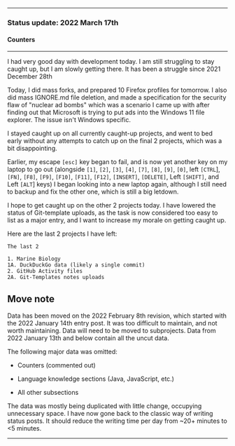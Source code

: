 
***

### Status update: 2022 March 17th

<!--
***

### Status update: 2022 January 14th

***
<!-- F#
F#

Comments
Print
Break
!-->

#### Counters

<!-- COUNTERS NEED UPDATE - JULY 30TH 2021 !-->

<!--
Topics
200 followers
Commit calendar hover redesign (forgot to write this for yesterday)
Slow Internet, rationing off certain uploads to save bandwidth and time
!-->

<!-- Verified on 2022 January 1st !-->

<!--🎂 **Days until 2 year GitHub :octocat: anniversary:** `a129` _(as of 2022 January 14th at 00:12:00 am to 11:59:59 pm)_ <!-- COUNTER #1 !-->

<!--:octocat: **GitHub consecutive day count:** `600` _(As of 2022 January 14th at 00:12:00 am to 11:59:59 pm)_ <!-- COUNTER #2 !-->

<!--🐧 **Linux desktop consecutive day count:** `555` _(as of 2022 January 14th at 00:12:00 am to 11:59:59)_  <!-- COUNTER #3 !-->

<!--🪟 **Windows 10 with GitHub consecutive day count:** `45` <!-- (Yes I am aware that the count messed up in the past 2 months. I haven't gotten to fixing it yet) !--> <!--_(as of 2020 July 9th at 00:12:00 am to 11:59:59)_  <!-- COUNTER #4 !-->

<!--🐧 **Ubuntu 20.04 with GitHub consecutive day count:** `555`  _(as of 2022 January 14th at 00:12:00 am to 11:59:59)_  <!-- COUNTER #5 !-->

<!--:atom: **Total amount of original GitHub repositories:** `1,669+o/1681+o` _(as of 2022 January 14th at 00:12:00 am to 11:59:59 pm)_ <!-- COUNTER #6 !-->

<!--_I have noted that GitHub rounds up the total number of each statistic, so when something reaches 50 after the kilo point (once it reaches 1000) it rounds up to the next kilo, so 1050 would be 1100, 1150 would be 1200, and so on._

:atom: o=organizations, total number of non-fork organization repositories: `115` _as of 2022 January 14th 00:12:00 am to 11:59:59 pm)_ <!-- COUNTER #7 !-->

<!--Organization repo count guide

Org repo (non-fork) count

Snap repos: 29 (formula: Org:Seanpm2001-snapcraft minus current.unforked minus 4) (verified count, as of July 21st 2021)

.github.io: 79 (80 when including seanpm2001/seanpm2001/github.io/) (formula: org:Seanpm2001-GitHub-Pages-Collection minus current.unforked minus 4) Verified count (as of July 9th 2021) unverified count (as of July 26th 2021)

Count verification needs to be re-checked - July 13th 2021 ((X1
Count verification needs to be re-checked - July 14th 2021 X2::
Count verification needs to be re-checked - July 15th 2021 X3::
Count verification needs to be re-checked - July 16th 2021 X4::
Count verification needs to be re-checked - July 17th 2021 X5))
No new data for this range, update count verification when ready

:electron: **Repositories created so far this month:** `57+o` _(as of 2022 January 14th at 00:12:00 am to 11:59:59 pm)_ <!-- COUNTER #8 !-->

<!--:shipit: **Organization count:** `770` _(as of 2022 January 14th at 00:12:00 am to 11:59:59 pm)_ <!-- COUNTER #9 !-->

<!--:electron: **Organizations created so far this month:** `10` _(as of 2022 January 14th at 00:12:00 am to 11:59:59 pm)_ <!-- COUNTER #10 !-->
<!--!-->

***

<!-- Notes 2022.03.17
2022 March 17th
Mass forks
Prepared 2 Firefox profiles
Mass IGNORE.md file deletion
Nuclear ad bombs specification
Staying caught up on all currently caught-up projects
Went to bed early, no work on catching up on the final 2 projects, a little disappointing
Wrapped up early
Escape key now failing, alongside 1, 2, 3, 4, 7, 8, 9, 0, left CTRL, FN, F8, F9, F10, F11, F12, INSERT, DELETE, Left SHIFT, and Left ALT keys, Shopping for a new laptop
!-->

I had very good day with development today. I am still struggling to stay caught up, but I am slowly getting there. It has been a struggle since 2021 December 28th

Today, I did mass forks, and prepared 10 Firefox profiles for tomorrow. I also did mass IGNORE.md file deletion, and made a specification for the security flaw of "nuclear ad bombs" which was a scenario I came up with after finding out that Microsoft is trying to put ads into the Windows 11 file explorer. The issue isn't Windows specific.

I stayed caught up on all currently caught-up projects, and went to bed early without any attempts to catch up on the final 2 projects, which was a bit disappointing.
 
Earlier, my escape `[esc]` key began to fail, and is now yet another key on my laptop to go out (alongside `[1]`, `[2]`, `[3]`, `[4]`, `[7]`, `[8]`, `[9]`, `[0]`, left `[CTRL`], `[FN]`, `[F8]`, `[F9]`, `[F10]`, `[F11]`, `[F12]`, `[INSERT]`, `[DELETE]`, Left `[SHIFT]`, and Left `[ALT`] keys) I began looking into a new laptop again, although I still need to backup and fix the other one, which is still a big letdown.

I hope to get caught up on the other 2 projects today. I have lowered the status of Git-template uploads, as the task is now considered too easy to list as a major entry, and I want to increase my morale on getting caught up.

Here are the last 2 projects I have left:

```text
The last 2

1. Marine Biology
1A. DuckDuckGo data (likely a single commit)
2. GitHub Activity files
2A. Git-Templates notes uploads
```

## Move note

Data has been moved on the 2022 February 8th revision, which started with the 2022 January 14th entry post. It was too difficult to maintain, and not worth maintaining. Data will need to be moved to subprojects. Data from 2022 January 13th and below contain all the uncut data.

The following major data was omitted:

- Counters (commented out)

- Language knowledge sections (Java, JavaScript, etc.)

- All other subsections

The data was mostly being duplicated with little change, occupying unnecessary space. I have now gone back to the classic way of writing status posts. It should reduce the writing time per day from ~20+ minutes to <5 minutes.

***

